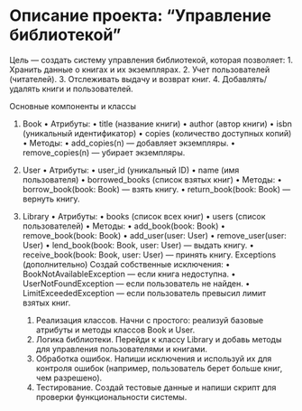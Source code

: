 # Описание проекта: “Управление библиотекой”

Цель — создать систему управления библиотекой, которая позволяет:
	1.	Хранить данные о книгах и их экземплярах.
	2.	Учет пользователей (читателей).
	3.	Отслеживать выдачу и возврат книг.
	4.	Добавлять/удалять книги и пользователей.

Основные компоненты и классы
1.	Book
	•	Атрибуты:
	•	title (название книги)
	•	author (автор книги)
	•	isbn (уникальный идентификатор)
	•	copies (количество доступных копий)
	•	Методы:
	•	add_copies(n) — добавляет экземпляры.
	•	remove_copies(n) — убирает экземпляры.
2.	User
	•	Атрибуты:
	•	user_id (уникальный ID)
	•	name (имя пользователя)
	•	borrowed_books (список взятых книг)
	•	Методы:
	•	borrow_book(book: Book) — взять книгу.
	•	return_book(book: Book) — вернуть книгу.
3.	Library
	•	Атрибуты:
	•	books (список всех книг)
	•	users (список пользователей)
	•	Методы:
	•	add_book(book: Book)
	•	remove_book(book: Book)
	•	add_user(user: User)
	•	remove_user(user: User)
	•	lend_book(book: Book, user: User) — выдать книгу.
	•	receive_book(book: Book, user: User) — принять книгу.
Exceptions (дополнительно)
Создай собственные исключения:
	•	BookNotAvailableException — если книга недоступна.
	•	UserNotFoundException — если пользователь не найден.
	•	LimitExceededException — если пользователь превысил лимит взятых книг.

	1.	Реализация классов. Начни с простого: реализуй базовые атрибуты и методы классов Book и User.
	2.	Логика библиотеки. Перейди к классу Library и добавь методы для управления пользователями и книгами.
	3.	Обработка ошибок. Напиши исключения и используй их для контроля ошибок (например, пользователь берет больше книг, чем разрешено).
	4.	Тестирование. Создай тестовые данные и напиши скрипт для проверки функциональности системы.
